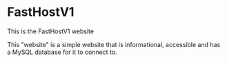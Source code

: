 # FastHostV1

This is the FastHostV1 website


This "website" is a simple website that is informational, accessible and has a MySQL database for it to connect to.
